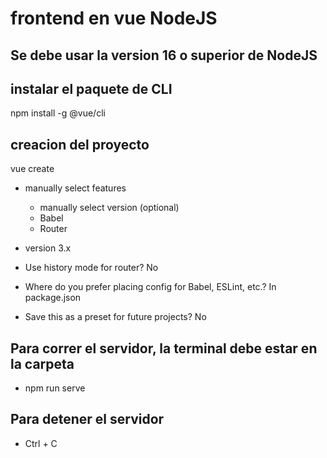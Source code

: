 # frontend en vue NodeJS

## Se debe usar la version 16 o superior de NodeJS

## instalar el paquete de CLI

npm install -g @vue/cli

## creacion del proyecto

vue create <proyecto>

- manually select features  
    - manually select version (optional)
    - Babel
    - Router   

- version 3.x

- Use history mode for router? No

- Where do you prefer placing config for Babel, ESLint, etc.? In package.json

- Save this as a preset for future projects? No

## Para correr el servidor, la terminal debe estar en la carpeta <proyecto>

- npm run serve

## Para detener el servidor

- Ctrl + C
